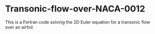 # Transonic-flow-over-NACA-0012
This is a Fortran code solving the 2D Euler equation for a transonic flow over an airfoil.
